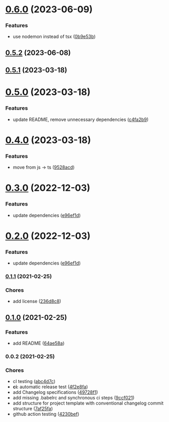 

# [0.6.0](https://github.com/ggv3/project-template/compare/0.5.2...0.6.0) (2023-06-09)


### Features

* use nodemon instead of tsx ([0b9e53b](https://github.com/ggv3/project-template/commit/0b9e53b42d67b09d703fd122f7d28647850ede1d))

## [0.5.2](https://github.com/ggv3/project-template/compare/0.5.1...0.5.2) (2023-06-08)

## [0.5.1](https://github.com/ggv3/project-template/compare/0.5.0...0.5.1) (2023-03-18)

# [0.5.0](https://github.com/ggv3/project-template/compare/0.4.0...0.5.0) (2023-03-18)


### Features

* update README, remove unnecessary dependencies ([c4fa2b9](https://github.com/ggv3/project-template/commit/c4fa2b9f2e48e34915e36ec16daaf61b809ad005))

# [0.4.0](https://github.com/ggv3/project-template/compare/0.3.0...0.4.0) (2023-03-18)


### Features

* move from js -> ts ([9528acd](https://github.com/ggv3/project-template/commit/9528acdba324b938883eb645354556671d3ecc21))

# [0.3.0](https://github.com/ggv3/project-template/compare/0.1.1...0.3.0) (2022-12-03)


### Features

* update dependencies ([e96ef1d](https://github.com/ggv3/project-template/commit/e96ef1db7720d7f2e8da877b3c6d5c65bb2bce0c))

# [0.2.0](https://github.com/ggv3/project-template/compare/0.1.1...0.2.0) (2022-12-03)


### Features

* update dependencies ([e96ef1d](https://github.com/ggv3/project-template/commit/e96ef1db7720d7f2e8da877b3c6d5c65bb2bce0c))

### [0.1.1](https://github.com/kaartni/project-template/compare/0.1.0...0.1.1) (2021-02-25)


### Chores

* add license ([236d8c8](https://github.com/kaartni/project-template/commit/236d8c8d7424ca6e666e1930438b982ab8f985f8))

## [0.1.0](https://github.com/kaartni/project-template/compare/0.0.2...0.1.0) (2021-02-25)


### Features

* add README ([64ae58a](https://github.com/kaartni/project-template/commit/64ae58ad111e6e7ce8fa2fe949a4332a293bf7f7))

### 0.0.2 (2021-02-25)


### Chores

* cI testing ([abc4d7c](https://github.com/kaartni/project-template/commit/abc4d7cc4036e0f9f29e9780df2248f8cefc530a))
* **ci:** automatic release test ([4f2e8fa](https://github.com/kaartni/project-template/commit/4f2e8fa36c4fd7d5c9ee963b718315440a355e06))
* add Changelog specifications ([49728f1](https://github.com/kaartni/project-template/commit/49728f1ad55c0c76f17eddf797aa355d686f4ee0))
* add missing .babelrc and synchronous ci steps ([9ccf021](https://github.com/kaartni/project-template/commit/9ccf021769b7c3a22cc7b1e383610e48a271c316))
* add structure for project template with conventional changelog commit structure ([7af25fa](https://github.com/kaartni/project-template/commit/7af25fa2908eeed3907c4632f0dac28c8cc6a532))
* github action testing ([4230bef](https://github.com/kaartni/project-template/commit/4230beff2367a1d5b69702ba1fe3878522aa662d))